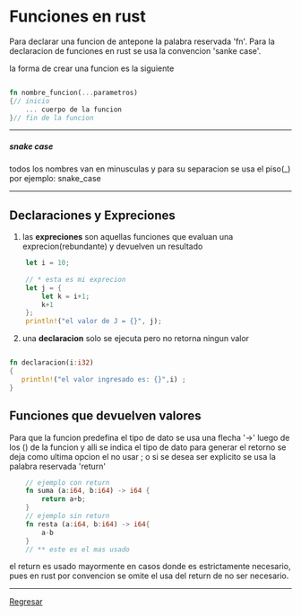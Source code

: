 # Funciones en rust

Para declarar una funcion de antepone la palabra reservada 'fn'. Para la declaracion de funciones en rust se usa la convencion 'sanke case'.

la forma de crear una funcion es la siguiente

```rust

fn nombre_funcion(...parametros)
{// inicio
    ... cuerpo de la funcion   
}// fin de la funcion

```
_________________

##### ___snake case___
todos los nombres van en minusculas y para su separacion se usa el piso(_) por ejemplo: snake_case

_________________


## Declaraciones y Expreciones 

1. las **expreciones** son aquellas funciones que evaluan una exprecion(rebundante) y devuelven un resultado

```rust
    let i = 10;
    
    // * esta es mi exprecion
    let j = {
        let k = i+1;
        k+1
    };
    println!("el valor de J = {}", j);
```
2. una **declaracion** solo se ejecuta pero no retorna ningun valor

```rust

fn declaracion(i:i32)
{
   println!("el valor ingresado es: {}",i) ;
}
```

## Funciones que devuelven valores

Para que la funcion predefina el tipo de dato se usa una flecha '->' luego de los () de la funcion y alli se indica el tipo de dato para generar el retorno se deja como ultima opcion el no usar ; o si se desea ser explicito se usa la palabra reservada 'return'

```rust
    // ejemplo con return
    fn suma (a:i64, b:i64) -> i64 {
        return a+b;
    }
    // ejemplo sin return
    fn resta (a:i64, b:i64) -> i64{
        a-b
    }
    // ** este es el mas usado

```

el return es usado mayormente en casos donde es estrictamente necesario, pues en rust por convencion se omite el usa del return de no ser necesario.


*****
[Regresar](./Readme.md)